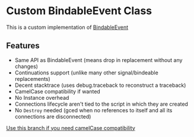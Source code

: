 # Custom BindableEvent Class
This is a custom implementation of [BindableEvent](https://developer.roblox.com/en-us/api-reference/class/BindableEvent) 

## Features

* Same API as BindableEvent (means drop in replacement without any changes)
* Continuations support (unlike many other signal/bindeable replacements)
* Decent stacktrace (uses debug.traceback to reconstruct a traceback) 
* CamelCase compatibility if wanted
* No Instance overhead
* Connections lifecycle aren't tied to the script in which they are created
* No `Destroy` needed (gced when no references to itself and all its connections are disconnected)

[Use this branch if you need camelCase compatibility](https://github.com/VerdommeMan/Signal/tree/camelCase_compatibility)